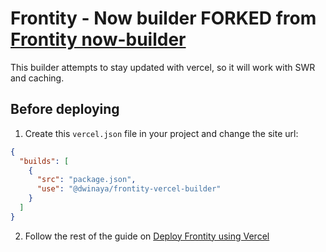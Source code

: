 # Frontity - Now builder FORKED from [Frontity now-builder](https://github.com/frederikNordahl/now-builder)

This builder attempts to stay updated with vercel, so it will work with SWR and caching.

## Before deploying

1. Create this `vercel.json` file in your project and change the site url:

```json
{
  "builds": [
    {
      "src": "package.json",
      "use": "@dwinaya/frontity-vercel-builder"
    }
  ]
}
```

2. Follow the rest of the guide on [Deploy Frontity using Vercel](https://gitbook-docs.frontity.org/deployment/deploy-using-vercel)
